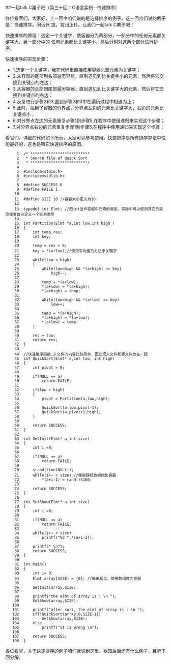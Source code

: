##一起talk C栗子吧（第三十回：C语言实例--快速排序）

各位看官们，大家好，上一回中咱们说的是选择排序的例子，这一回咱们说的例子是：快速排序。闲话休
提，言归正转。让我们一起talk C栗子吧！ 

快速排序的原理：选定一个关键字，使容器分为两部分，一部分中的任何元素都关键字大，另一部分中的
任何元素都比关键字小。然后分别对这两个部分进行排序。

快速排序的实现步骤：
- 1.选定一个关键字，我在代码里直接使用容器头部元素为关键字；
- 2.从容器的尾部到头部遍历容器，直到遇见到比关键字小的元素，然后将它交换到关键点的左边；
- 3.从容器的头部到尾部遍历容器，直到遇见到比关键字大的元素，然后将它交换到关键点的右边；
- 4.反复进行步骤2和3,直到步骤2和3中在遍历过程中相遇为止；
- 5.此时，找到了容器的分界点，分界点左边的元素比关键字大，右边的元素比关键点小；
- 6.对分界点左边的元素重复步骤1到步骤5,在程序中使用递归来实现这个步骤；
- 7.对分界点右边的元素重复步骤1到步骤5,在程序中使用递归来实现这个步骤；


看官们，详细的代码如下所示，大家可以参考使用。快速排序是所有排序算法中性能最好的，这也是叫它快速排序的原因。
```
     1	/* **************************
     2	 * Source file of Quick Sort
     3	 * *************************/
     4	
     5	#include<stdio.h>
     6	#include<stdlib.h>
     7	
     8	#define SUCCESS 0
     9	#define FAILE 1
    10	
    11	#define SIZE 10 //容器大小定义为10
    12	
    13	typedef int Elmt; //把int当作容器中元素的类型，实际中可以使用其它的类型或者自己定义一个元素类型
    14	
    15	int Partition(Elmt *a,int low,int high )
    16	{
    17		int temp,res;
    18		int key;
    19	
    20		temp = res = 0;
    21		key = *(a+low);//使用平均值的方法求关键字
    22	
    23		while(low < high)
    24		{
    25			while(low<high && *(a+high) >= key)
    26				high--;
    27	
    28			temp = *(a+low);
    29			*(a+low) = *(a+high);
    30			*(a+high) = temp;
    31	
    32			while(low<high && *(a+low) <= key)
    33				low++;
    34	
    35			temp = *(a+high);
    36			*(a+high) = *(a+low);
    37			*(a+low) = temp;
    38		}
    39	
    40		res = low;
    41		return res;
    42	}
    43	
    44	//快速排序函数,头文件的内容比较简单，因此把头文件和源文件放在一起
    45	int QuickSort(Elmt* a,int low, int high)
    46	{
    47		int pivot = 0;
    48	
    49		if(NULL == a)
    50			return FAILE;
    51	
    52		if(low < high)
    53		{
    54			pivot = Partition(a,low,high);
    55	
    56			QuickSort(a,low,pivot-1);
    57			QuickSort(a,pivot+1,high);
    58		}
    59	
    60		return SUCCESS;
    61	}
    62	
    63	int SetInit(Elmt* a,int size)
    64	{
    65		int i =0;
    66	
    67		if(NULL == a)
    68			return FAILE;
    69	
    70		srand(time(NULL));
    71		while(i++ < size) //使用随机数初始化容器
    72			*(a+i-1) = rand()%100;
    73	
    74		return SUCCESS;
    75	}
    76	
    77	int SetShow(Elmt* a,int size)
    78	{
    79		int i =0;
    80	
    81		if(NULL == a)
    82			return FAILE;
    83	
    84		while(i++ < size)
    85			printf("%d ",*(a+i-1));
    86	
    87		printf(" \n");
    88		return SUCCESS;
    89	}
    90	
    91	int main()
    92	{
    93		int i= 0;
    94		Elmt array[SIZE] = {0}; //简单起见，使用数组做为容器
    95	
    96		SetInit(array,SIZE);
    97	
    98		printf("the elmt of array is : \n ");
    99		SetShow(array,SIZE);
   100	
   101		printf("after sort, the elmt of array is : \n ");
   102		if(!QuickSort(array,0,SIZE-1))
   103			SetShow(array,SIZE);
   104		else
   105			printf("it is wrong \n");
   106	
   107		return SUCCESS;
   108	}

```
各位看官，关于快速排序的例子咱们就说到这里。欲知后面还有什么例子，且听下回分解。

